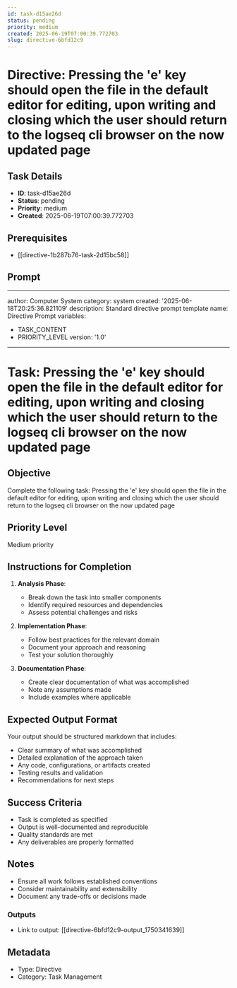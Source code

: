 ```yaml
---
id: task-d15ae26d
status: pending
priority: medium
created: 2025-06-19T07:00:39.772703
slug: directive-6bfd12c9
---
```


# Directive: Pressing the &#x27;e&#x27; key should open the file in the default editor for editing, upon writing and closing which the user should return to the logseq cli browser on the now updated page

## Task Details
- **ID**: task-d15ae26d
- **Status**: pending
- **Priority**: medium
- **Created**: 2025-06-19T07:00:39.772703

## Prerequisites
- [[directive-1b287b76-task-2d15bc58]]

## Prompt
---
author: Computer System
category: system
created: '2025-06-18T20:25:36.821109'
description: Standard directive prompt template
name: Directive Prompt
variables:
- TASK_CONTENT
- PRIORITY_LEVEL
version: '1.0'
---

# Task: Pressing the &#x27;e&#x27; key should open the file in the default editor for editing, upon writing and closing which the user should return to the logseq cli browser on the now updated page

## Objective
Complete the following task: Pressing the &#x27;e&#x27; key should open the file in the default editor for editing, upon writing and closing which the user should return to the logseq cli browser on the now updated page

## Priority Level
Medium priority

## Instructions for Completion
1. **Analysis Phase**: 
   - Break down the task into smaller components
   - Identify required resources and dependencies
   - Assess potential challenges and risks

2. **Implementation Phase**:
   - Follow best practices for the relevant domain
   - Document your approach and reasoning
   - Test your solution thoroughly

3. **Documentation Phase**:
   - Create clear documentation of what was accomplished
   - Note any assumptions made
   - Include examples where applicable

## Expected Output Format
Your output should be structured markdown that includes:
- Clear summary of what was accomplished
- Detailed explanation of the approach taken
- Any code, configurations, or artifacts created
- Testing results and validation
- Recommendations for next steps

## Success Criteria
- Task is completed as specified
- Output is well-documented and reproducible
- Quality standards are met
- Any deliverables are properly formatted

## Notes
- Ensure all work follows established conventions
- Consider maintainability and extensibility
- Document any trade-offs or decisions made

### Outputs
- Link to output: [[directive-6bfd12c9-output_1750341639]]

## Metadata
- Type: Directive
- Category: Task Management
